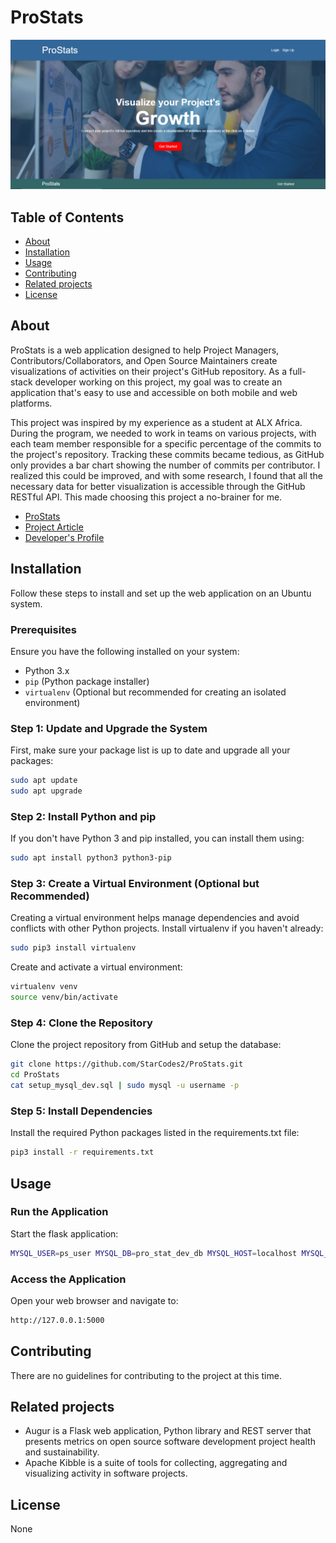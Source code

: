 # ProStats
![Project landing page](https://github.com/StarCodes2/ProStats/blob/main/image.png)

## Table of Contents

- [About](#about)
- [Installation](#installation)
- [Usage](#usage)
- [Contributing](#contributing)
- [Related projects](#related-projects)
- [License](#license)

## About
ProStats is a web application designed to help Project Managers, Contributors/Collaborators, and Open Source Maintainers create visualizations of activities on their project's GitHub repository. As a full-stack developer working on this project, my goal was to create an application that's easy to use and accessible on both mobile and web platforms.

This project was inspired by my experience as a student at ALX Africa. During the program, we needed to work in teams on various projects, with each team member responsible for a specific percentage of the commits to the project's repository. Tracking these commits became tedious, as GitHub only provides a bar chart showing the number of commits per contributor. I realized this could be improved, and with some research, I found that all the necessary data for better visualization is accessible through the GitHub RESTful API. This made choosing this project a no-brainer for me.
- [ProStats](https://prostats.pythonanywhere.com/)
- [Project Article](https://medium.com/@anu.ezekiel02/welcome-to-prostats-87f58bcd84ce)
- [Developer's Profile](https://www.linkedin.com/in/ezekiel-ogunewu)

## Installation

Follow these steps to install and set up the web application on an Ubuntu system.

### Prerequisites

Ensure you have the following installed on your system:

- Python 3.x
- `pip` (Python package installer)
- `virtualenv` (Optional but recommended for creating an isolated environment)

### Step 1: Update and Upgrade the System

First, make sure your package list is up to date and upgrade all your packages:

```bash
sudo apt update
sudo apt upgrade
```

### Step 2: Install Python and pip
If you don't have Python 3 and pip installed, you can install them using:

```bash
sudo apt install python3 python3-pip
```

### Step 3: Create a Virtual Environment (Optional but Recommended)
Creating a virtual environment helps manage dependencies and avoid conflicts with other Python projects. Install virtualenv if you haven't already:

```bash
sudo pip3 install virtualenv
```

Create and activate a virtual environment:

```bash
virtualenv venv
source venv/bin/activate
```

### Step 4: Clone the Repository
Clone the project repository from GitHub and setup the database:

```bash
git clone https://github.com/StarCodes2/ProStats.git
cd ProStats
cat setup_mysql_dev.sql | sudo mysql -u username -p
```

### Step 5: Install Dependencies
Install the required Python packages listed in the requirements.txt file:

```bash
pip3 install -r requirements.txt
```

## Usage
### Run the Application
Start the flask application:

```bash
MYSQL_USER=ps_user MYSQL_DB=pro_stat_dev_db MYSQL_HOST=localhost MYSQL_PWD=Password python3 -m app
```

### Access the Application
Open your web browser and navigate to:

```bash
http://127.0.0.1:5000
```

## Contributing
There are no guidelines for contributing to the project at this time.


## Related projects
- Augur is a Flask web application, Python library and REST server that presents metrics on open source software development project health and sustainability.
- Apache Kibble is a suite of tools for collecting, aggregating and visualizing activity in software projects.

## License
None

